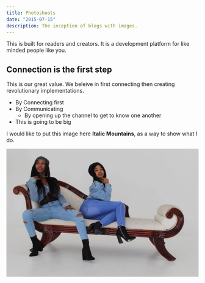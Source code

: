 ```yaml
---
title: Photoshoots
date: "2015-07-15"
description: The inception of blogs with images.
---
```


This is built for readers and creators. It is a development platform for like minded people like you.

## Connection is the first step

This is our great value. We beleive in first connecting then creating revolutionary implementations.

- By Connecting first
- By Communicating
  - By opening up the channel to get to know one another
- This is going to be big

I would like to put this image here **Italic Mountains**, as a way to show what I do.


![Path Care Models](./one.jpeg)
